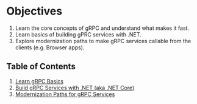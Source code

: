 # Objectives

1. Learn the core concepts of gRPC and understand what makes it fast.
1. Learn basics of building gPRC services with .NET.
1. Explore modernization paths to make gRPC services callable from the clients (e.g. Browser apps).

## Table of Contents
1. [Learn gRPC Basics](./1.grpc-basics.md)
1. [Build gRPC Services with .NET (aka .NET Core)](./2.dotnet-with-grpc.md)
1. [Modernization Paths for gRPC Services](./3.modernization-with-grpc.md)
